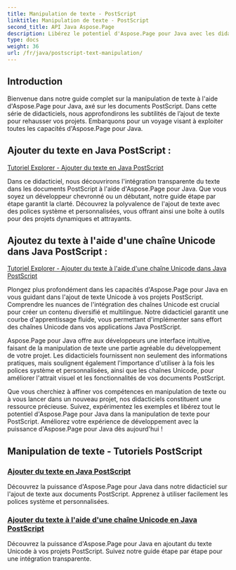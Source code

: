 ```yaml
---
title: Manipulation de texte - PostScript
linktitle: Manipulation de texte - PostScript
second_title: API Java Aspose.Page
description: Libérez le potentiel d'Aspose.Page pour Java avec les didacticiels PostScript. Ajoutez du texte, y compris des chaînes Unicode, sans effort pour améliorer vos projets.
type: docs
weight: 36
url: /fr/java/postscript-text-manipulation/
---
```


## Introduction

Bienvenue dans notre guide complet sur la manipulation de texte à l'aide d'Aspose.Page pour Java, axé sur les documents PostScript. Dans cette série de didacticiels, nous approfondirons les subtilités de l’ajout de texte pour rehausser vos projets. Embarquons pour un voyage visant à exploiter toutes les capacités d'Aspose.Page pour Java.

## Ajouter du texte en Java PostScript :
[Tutoriel Explorer - Ajouter du texte en Java PostScript](./add-text/)

Dans ce didacticiel, nous découvrirons l'intégration transparente du texte dans les documents PostScript à l'aide d'Aspose.Page pour Java. Que vous soyez un développeur chevronné ou un débutant, notre guide étape par étape garantit la clarté. Découvrez la polyvalence de l'ajout de texte avec des polices système et personnalisées, vous offrant ainsi une boîte à outils pour des projets dynamiques et attrayants.

## Ajoutez du texte à l'aide d'une chaîne Unicode dans Java PostScript :
[Tutoriel Explorer - Ajouter du texte à l'aide d'une chaîne Unicode dans Java PostScript](./add-text-unicode/)

Plongez plus profondément dans les capacités d'Aspose.Page pour Java en vous guidant dans l'ajout de texte Unicode à vos projets PostScript. Comprendre les nuances de l'intégration des chaînes Unicode est crucial pour créer un contenu diversifié et multilingue. Notre didacticiel garantit une courbe d'apprentissage fluide, vous permettant d'implémenter sans effort des chaînes Unicode dans vos applications Java PostScript.

Aspose.Page pour Java offre aux développeurs une interface intuitive, faisant de la manipulation de texte une partie agréable du développement de votre projet. Les didacticiels fournissent non seulement des informations pratiques, mais soulignent également l'importance d'utiliser à la fois les polices système et personnalisées, ainsi que les chaînes Unicode, pour améliorer l'attrait visuel et les fonctionnalités de vos documents PostScript.

Que vous cherchiez à affiner vos compétences en manipulation de texte ou à vous lancer dans un nouveau projet, nos didacticiels constituent une ressource précieuse. Suivez, expérimentez les exemples et libérez tout le potentiel d'Aspose.Page pour Java dans la manipulation de texte pour PostScript. Améliorez votre expérience de développement avec la puissance d'Aspose.Page pour Java dès aujourd'hui !
## Manipulation de texte - Tutoriels PostScript
### [Ajouter du texte en Java PostScript](./add-text/)
Découvrez la puissance d'Aspose.Page pour Java dans notre didacticiel sur l'ajout de texte aux documents PostScript. Apprenez à utiliser facilement les polices système et personnalisées.
### [Ajouter du texte à l'aide d'une chaîne Unicode en Java PostScript](./add-text-unicode/)
Découvrez la puissance d'Aspose.Page pour Java en ajoutant du texte Unicode à vos projets PostScript. Suivez notre guide étape par étape pour une intégration transparente.